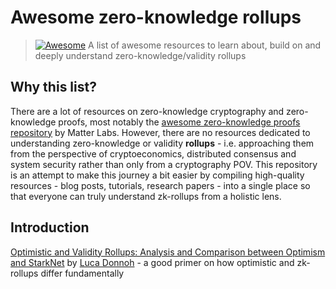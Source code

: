 # Awesome zero-knowledge rollups
>[![Awesome](https://awesome.re/badge.svg)](https://awesome.re)
> A list of awesome resources to learn about, build on and deeply understand zero-knowledge/validity rollups

## Why this list?
There are a lot of resources on zero-knowledge cryptography and zero-knowledge proofs, most notably the [awesome zero-knowledge proofs repository](https://github.com/matter-labs/awesome-zero-knowledge-proofs) by Matter Labs. However, there are no resources dedicated to understanding zero-knowledge or validity **rollups** - i.e. approaching them from the perspective of cryptoeconomics, distributed consensus and system security rather than only from a cryptography POV. This repository is an attempt to make this journey a bit easier by compiling high-quality resources - blog posts, tutorials, research papers - into a single place so that everyone can truly understand zk-rollups from a holistic lens.

## Introduction

[Optimistic and Validity Rollups: Analysis and Comparison between Optimism and StarkNet](https://arxiv.org/abs/2210.16610) by [Luca Donnoh](https://github.com/lucadonnoh) - a good primer on how optimistic and zk-rollups differ fundamentally